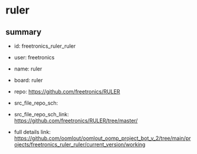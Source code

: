# ruler
 
## summary 
* id: freetronics_ruler_ruler
* user: freetronics
* name: ruler
* board: ruler
* repo: https://github.com/freetronics/RULER



* src_file_repo_sch: 
* src_file_repo_sch_link: https://github.com/freetronics/RULER/tree/master/
* full details link: https://github.com/oomlout/oomlout_oomp_project_bot_v_2/tree/main/projects/freetronics_ruler_ruler/current_version/working  







